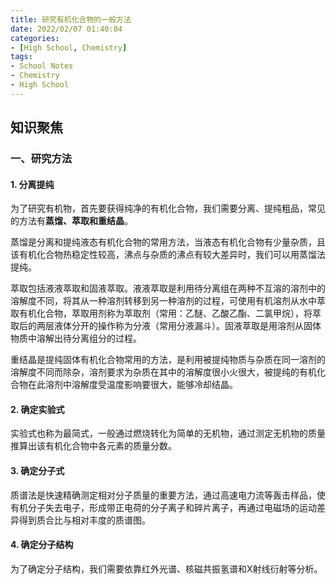 ```yaml
---
title: 研究有机化合物的一般方法
date: 2022/02/07 01:40:04
categories:
- [High School, Chemistry]
tags:
- School Notes
- Chemistry
- High School
---
```


## 知识聚焦

### 一、研究方法

#### 1. 分离提纯

​	为了研究有机物，首先要获得纯净的有机化合物，我们需要分离、提纯粗品，常见的方法有**蒸馏、萃取和重结晶**。

​	蒸馏是分离和提纯液态有机化合物的常用方法，当液态有机化合物有少量杂质，且该有机化合物热稳定性较高，沸点与杂质的沸点有较大差异时，我们可以用蒸馏法提纯。

​	萃取包括液液萃取和固液萃取。液液萃取是利用待分离组在两种不互溶的溶剂中的溶解度不同，将其从一种溶剂转移到另一种溶剂的过程，可使用有机溶剂从水中萃取有机化合物，萃取用剂称为萃取剂（常用：乙醚、乙酸乙酯、二氯甲烷），将萃取后的两层液体分开的操作称为分液（常用分液漏斗）。固液萃取是用溶剂从固体物质中溶解出待分离组分的过程。

​	重结晶是提纯固体有机化合物常用的方法，是利用被提纯物质与杂质在同一溶剂的溶解度不同而除杂，溶剂要求为杂质在其中的溶解度很小火很大，被提纯的有机化合物在此溶剂中溶解度受温度影响要很大，能够冷却结晶。

#### 2. 确定实验式

​	实验式也称为最简式，一般通过燃烧转化为简单的无机物，通过测定无机物的质量推算出该有机化合物中各元素的质量分数。

#### 3. 确定分子式

​	质谱法是快速精确测定相对分子质量的重要方法，通过高速电力流等轰击样品，使有机分子失去电子，形成带正电荷的分子离子和碎片离子，再通过电磁场的运动差异得到质合比与相对丰度的质谱图。

#### 4. 确定分子结构

​	为了确定分子结构，我们需要依靠红外光谱、核磁共振氢谱和X射线衍射等分析。
